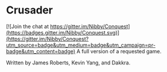 Crusader
===

[![Join the chat at https://gitter.im/Nibby/Conquest](https://badges.gitter.im/Nibby/Conquest.svg)](https://gitter.im/Nibby/Conquest?utm_source=badge&utm_medium=badge&utm_campaign=pr-badge&utm_content=badge)
A full version of a requested game.

Written by James Roberts, Kevin Yang, and Dakkra.
